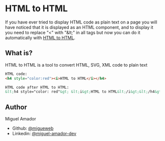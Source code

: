 # HTML to HTML
If you have ever tried to display HTML code as plain text on a page you will have noticed that it is displayed as an HTML component, and to display it you need to replace "<" with "&‎lt;" in all tags but now you can do it automatically with [HTML to HTML](https://migueweb.github.com/html-to-html).



## What is?
HTML to HTML is a tool to convert HTML, SVG, XML code to plain text

```html
HTML code:
<h4 style="color:red"><i>HTML to HTML</i></h4>

HTML code after HTML to HTML:
&lt;h4 style="color: red"&gt; &lt;i&gt;HTML to HTML&lt;/i&gt;&lt;/h4&gt;
```

## Author
Miguel Amador
- Github: [@migueweb](https://github.com/migueweb)
- Linkedin: [@miguel-amador-dev](https://linkedin.com/in/miguel-amador-dev)